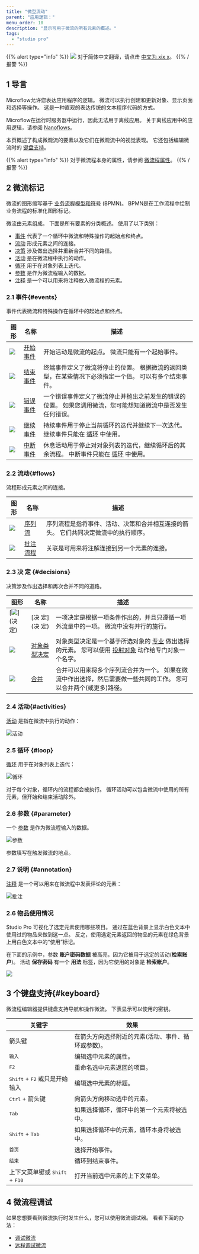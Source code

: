 ```yaml
---
title: "微型流动"
parent: "应用逻辑："
menu_order: 10
description: "显示可用于微流的所有元素的概述。"
tags:
  - "studio pro"
---
```


{{% alert type="info" %}}
<img src="attachments/chinese-translation/china.png" style="display: inline-block; margin: 0" /> 对于简体中文翻译，请点击 [中文为 xix x](https://cdn.mendix.tencent-cloud.com/documentation/refguide8/microflows.pdf)。
{{% /报警 %}}

## 1 导言

Microflow允许您表达应用程序的逻辑。 微流可以执行创建和更新对象、显示页面和选择等操作。 这是一种直观的表达传统的文本程序代码的方式。

Microflow在运行时服务器中运行，因此无法用于离线应用。 关于离线应用中的应用逻辑，请参阅 [Nanoflows](nanoflows)。

本页概述了构成微观流的要素以及它们在微观流中的视觉表现。 它还包括编辑微流时的 [键盘支持](#keyboard)。

{{% alert type="info" %}}
对于微流程本身的属性，请参阅 [微流程属性](microflow)。
{{% /报警 %}}

## 2 微流标记

微流的图形缩写基于 [业务流程模型和符号](https://en.wikipedia.org/wiki/Business_Process_Model_and_Notation) (BPMN)。 BPMN是在工作流程中绘制业务流程的标准化图形标记。

微流由元素组成。 下面是所有要素的分类概述。 使用了以下类别：

*   [事件](#events) 代表了一个循环中微流和特殊操作的起始点和终点。
*   [流动](#flows) 形成元素之间的连接。
*   [决策](#decisions) 涉及做出选择并重新合并不同的路径。
*   [活动](#activities) 是在微流程中执行的动作。
*   [循环](loop) 用于在对象列表上迭代。
*   [参数](#parameter) 是作为微流程输入的数据。
*   [注释](#annotation) 是一个可以用来将注释放入微流程的元素。

### 2.1 事件{#events}

事件代表微流和特殊操作在循环中的起始点和终点。

| 图形                                                                             | 名称                     | 描述                                                     |
| ------------------------------------------------------------------------------ | ---------------------- | ------------------------------------------------------ |
| [![](attachments/microflows-and-nanoflows/start-event.png)](start-event)       | [开始事件](start-event)    | 开始活动是微流的起点。 微流只能有一个起始事件。                               |
| [![](attachments/microflows-and-nanoflows/end-event.png)](end-event)           | [结束事件](end-event)      | 终端事件定义了微流将停止的位置。 根据微流的返回类型，在某些情况下必须指定一个值。 可以有多个结束事件。   |
| [![](attachments/microflows-and-nanoflows/error-event.png)](error-event)       | [错误事件](error-event)    | 一个错误事件定义了微流停止并抛出之前发生的错误的位置。 如果您调用微流，您可能想知道微流中是否发生任何错误。 |
| [![](attachments/microflows-and-nanoflows/continue-event.png)](continue-event) | [继续事件](continue-event) | 持续事件用于停止当前循环的迭代并继续下一次迭代。 继续事件只能在 [循环](loop) 中使用。       |
| [![](attachments/microflows-and-nanoflows/break-event.png)](break-event)       | [中断事件](break-event)    | 休息活动用于停止对对象列表的迭代，继续循环后的其余流程。 中断事件只能在 [循环](loop) 中使用。   |

### 2.2 流动{#flows}

流程形成元素之间的连接。

| 图形                                                                                          | 名称                                 | 描述                                         |
| ------------------------------------------------------------------------------------------- | ---------------------------------- | ------------------------------------------ |
| [![](attachments/microflows-and-nanoflows/sequence-flow.png)](sequence-flow)                | [序列流](sequence-flow)               | 序列流程是指将事件、活动、决策和合并相互连接的箭头。 它们共同决定微流中的执行顺序。 |
| [![](attachments/microflows-and-nanoflows/annotation-flow.png)](annotation#annotation-flow) | [批注流程](annotation#annotation-flow) | 关联是可用来将注解连接到另一个元素的连接。                      |

### 2.3 决 定 {#decisions}

决策涉及作出选择和再次合并不同的道路。

| 图形                                                                                         | 名称                             | 描述                                                                              |
| ------------------------------------------------------------------------------------------ | ------------------------------ | ------------------------------------------------------------------------------- |
| [![](attachments/microflows-and-nanoflows/decision.png)](决 定)                              | [决 定](决 定)                     | 一项决定是根据一项条件作出的，并且只遵循一项外流量中的一项。 微流中没有并行的施行。                                      |
| [![](attachments/microflows-and-nanoflows/object-type-decision.png)](object-type-decision) | [对象类型决定](object-type-decision) | 对象类型决定是一个基于所选对象的 [专业](entities) 做出选择的元素。 您可以使用 [投射对象](cast-object) 动作给专门对象一个名字。 |
| [![](attachments/microflows-and-nanoflows/merge.png)](合并)                                  | [合并](合并)                       | 合并可以用来将多个序列流合并为一个。 如果在微流中作出选择，然后需要做一些共同的工作。 您可以合并两个(或更多)路径。                     |

### 2.4 活动{#activities}

[活动](activities) 是指在微流中执行的动作：

![活动](attachments/microflows-and-nanoflows/activity.png)

### 2.5 循环 {#loop}

[循环](loop) 用于在对象列表上迭代：

![循环](attachments/microflows-and-nanoflows/loop.png)

对于每个对象，循环内的流程都会被执行。 循环活动可以包含微流中使用的所有元素，但开始和结束活动除外。

### 2.6 参数 {#parameter}

一个 [参数](parameter) 是作为微流程输入的数据。

![参数](attachments/microflows-and-nanoflows/parameter.png)

参数填写在触发微流的地点。

### 2.7 说明 {#annotation}

[注释](annotation) 是一个可以用来在微流程中发表评论的元素：

![批注](attachments/microflows-and-nanoflows/annotation.png)

### 2.6 物品使用情况

Studio Pro 可视化了选定元素使用哪些项目。 通过在蓝色背景上显示白色文本中使用过的物品来做到这一点。 反之，使用选定元素返回的物品的元素在绿色背景上用白色文本中的“使用”标记。

在下面的示例中，参数 **账户密码数据** 被高亮，因为它被用于选定的活动(**检索账户**)。 活动 **保存密码** 有一个 **用法** 标签，因为它使用的对象是 **检索帐户**。

![](attachments/microflows-and-nanoflows/microflow-nanoflow-example.png)

## 3 个键盘支持{#keyboard}

微流程编辑器提供键盘支持导航和操作微流。 下表显示可以使用的密钥。

| 关键字                                       | 效果                         |
| ----------------------------------------- | -------------------------- |
| 箭头键                                       | 在箭头方向选择附近的元素(活动、事件、循环或参数)。 |
| <kbd>输入</kbd>                             | 编辑选中元素的属性。                 |
| <kbd>F2</kbd>                             | 重命名选中元素返回的项目。              |
| <kbd>Shift</kbd> + <kbd>F2</kbd> 或只是开始输入  | 编辑选中元素的标题。                 |
| <kbd>Ctrl</kbd> + 箭头键                     | 向箭头方向移动选中的元素。              |
| <kbd>Tab</kbd>                            | 如果选择循环，循环中的第一个元素将被选中。      |
| <kbd>Shift</kbd> + <kbd>Tab</kbd>         | 如果选择循环中的元素，循环本身将被选中。       |
| <kbd>首页</kbd>                             | 选择开始事件。                    |
| <kbd>结束</kbd>                             | 循环到结束事件。                   |
| 上下文菜单键或 <kbd>Shift</kbd> + <kbd>F10</kbd> | 打开当前选中元素的上下文菜单。            |

## 4 微流程调试

如果您想要看到微流执行时发生什么，您可以使用微流调试器。 看看下面的办法：

*   [调试微流](/howto8/monitoring-troubleshooting/debug-microflows)
*   [远程调试微流](/howto8/monitoring-troubleshooting/debug-microflows-remotely)
